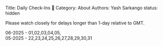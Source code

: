 Title: Daily Check-Ins 🐤 
Category: About
Authors: Yash Sarkango
status: hidden


Please watch closely for delays longer than 1-day relative to GMT.

06-2025 - 01,02,03,04,05,  
05-2025 - 22,23,24,25,26,27,28,29,30,31

